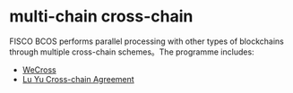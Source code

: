 # multi-chain cross-chain
FISCO BCOS performs parallel processing with other types of blockchains through multiple cross-chain schemes。The programme includes:

* [WeCross](https://github.com/WeBankFinTech/WeCross)
* [Lu Yu Cross-chain Agreement](https://gitee.com/luyu-community/luyu-cross-chain-protocol)
